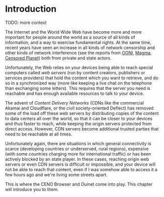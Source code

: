 # Introduction

TODO: more context

The Internet and the World Wide Web have become more and more important for people around the world as a source of all kinds of information, and a way to exercise fundamental rights.  At the same time, recent years have seen an increase in all kinds of network censorship and other kinds of network interference (see the reports from [OONI][ooni-reports], [Magma][magma-reports], [Censored Planet][cplan-reports]) both from private and state actors.

[ooni-reports]: https://ooni.org/reports/
    "Open Observatory of Network Interference — Research reports"

[magma-reports]: https://magma.lavafeld.org/publications/
    "Magma publications"

[cplan-reports]: https://censoredplanet.org/reports
    "Censored Planet — Reports"

Unfortunately, the Web relies on your devices being able to reach special computers called *web servers* (run by content creators, publishers or services providers) that hold the content which you want to retrieve, and do so in a synchronized way (more like keeping a live chat on the telephone than exchanging some letters).  This requires that the server you need is reachable and has enough available resources to talk to your device.

The advent of *Content Delivery Networks* (CDNs like the commercial Akamai and Cloudflare, or the civil society-oriented Deflect) has removed some of the load off these web servers by distributing copies of the content to data centers all over the world, so that it can be closer to your devices and thus faster to reach, while keeping the origin servers protected from direct access.  However, CDN servers become additional trusted parties that need to be reachable at all times.

Unfortunately again, there are situations in which general connectivity is scarce (developing countries or underserved, rural regions), expensive (with some countries charging more for international traffic) or has been actively blocked by an state player.  In these cases, reaching origin web servers or even CDN servers is difficult or impossible, and your device will not be able to reach that content, even if I was somehow able to access it a few hours ago and we're living some streets apart.

This is where the CENO Browser and Ouinet come into play.  This chapter will introduce you to them.
